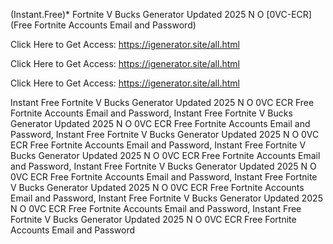 (Instant.Free)* Fortnite V Bucks Generator Updated 2025 N O [0VC-ECR] (Free Fortnite Accounts Email and Password)

Click Here to Get Access: https://igenerator.site/all.html

Click Here to Get Access: https://igenerator.site/all.html

Click Here to Get Access: https://igenerator.site/all.html

 Instant Free Fortnite V Bucks Generator Updated 2025 N O 0VC ECR Free Fortnite Accounts Email and Password, Instant Free Fortnite V Bucks Generator Updated 2025 N O 0VC ECR Free Fortnite Accounts Email and Password, Instant Free Fortnite V Bucks Generator Updated 2025 N O 0VC ECR Free Fortnite Accounts Email and Password, Instant Free Fortnite V Bucks Generator Updated 2025 N O 0VC ECR Free Fortnite Accounts Email and Password, Instant Free Fortnite V Bucks Generator Updated 2025 N O 0VC ECR Free Fortnite Accounts Email and Password, Instant Free Fortnite V Bucks Generator Updated 2025 N O 0VC ECR Free Fortnite Accounts Email and Password, Instant Free Fortnite V Bucks Generator Updated 2025 N O 0VC ECR Free Fortnite Accounts Email and Password, Instant Free Fortnite V Bucks Generator Updated 2025 N O 0VC ECR Free Fortnite Accounts Email and Password
